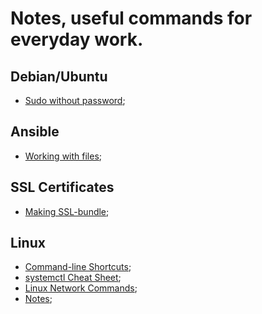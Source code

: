# Notes, useful commands for everyday work.

## Debian/Ubuntu

- <a href="./sudoWithoutPassword.md">Sudo without password</a>;

## Ansible

- <a href="./ansible/workingWithFiles.md">Working with files</a>;

## SSL Certificates

- <a href="./makingSslBundle.md">Making SSL-bundle</a>;

## Linux

- <a href="./bashClShortcuts.md">Command-line Shortcuts</a>;
- <a href="./systemctlCheatSheet.md">systemctl Cheat Sheet</a>;
- <a href="./linuxNetworkCommands.md">Linux Network Commands</a>;
- <a href="./linuxNotes.md">Notes</a>;